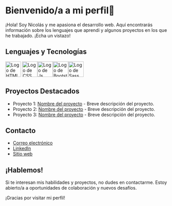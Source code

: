 # Bienvenido/a a mi perfil👋 

¡Hola! Soy Nicolás y me apasiona el desarrollo web. Aquí encontrarás información sobre los lenguajes que aprendi y algunos proyectos en los que he trabajado. ¡Echa un vistazo!

## Lenguajes y Tecnologías

  <img src="https://img.icons8.com/color/48/000000/html-5.png" alt="Logo de HTML" width="48"> <img src="https://img.icons8.com/color/48/000000/css3.png" alt="Logo de CSS" width="48"><img src="https://img.icons8.com/color/48/000000/javascript.png" alt="Logo de Js" width="48"><img src="https://github.com/Nicolas-Andreis/Nicolas-Andreis/assets/111246225/29b8ba92-fea6-415c-86ad-3fc56dd11c50" alt="Logo de Bootstrap" width="48"><img src="https://github.com/Nicolas-Andreis/Nicolas-Andreis/assets/111246225/d1877ce8-a8a6-490e-9da9-1173ef34cea3" alt="Logo de Sass" width="48">
   
   
   
  

## Proyectos Destacados

- Proyecto 1: [Nombre del proyecto](enlace-al-proyecto) - Breve descripción del proyecto.
- Proyecto 2: [Nombre del proyecto](enlace-al-proyecto) - Breve descripción del proyecto.
- Proyecto 3: [Nombre del proyecto](enlace-al-proyecto) - Breve descripción del proyecto.

## Contacto

- [Correo electrónico](mailto:tuemail@example.com)
- [LinkedIn](enlace-a-tu-perfil-de-LinkedIn)
- [Sitio web](enlace-a-tu-sitio-web-personal)

## ¡Hablemos!

Si te interesan mis habilidades y proyectos, no dudes en contactarme. Estoy abierto/a a oportunidades de colaboración y nuevos desafíos.

¡Gracias por visitar mi perfil!
<!--
**Nicolas-Andreis/Nicolas-Andreis** is a ✨ _special_ ✨ repository because its `README.md` (this file) appears on your GitHub profile.

Here are some ideas to get you started:

- 🔭 I’m currently working on ...
- 🌱 I’m currently learning ...
- 👯 I’m looking to collaborate on ...
- 🤔 I’m looking for help with ...
- 💬 Ask me about ...
- 📫 How to reach me: ...
- 😄 Pronouns: ...
- ⚡ Fun fact: ...
-->
